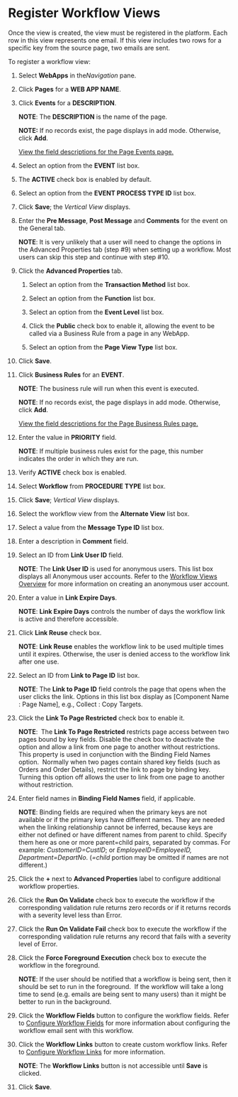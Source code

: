 # Register Workflow Views

Once the view is created, the view must be registered in the platform.
Each row in this view represents one email. If this view includes two
rows for a specific key from the source page, two emails are sent.

To register a workflow view:

1.  Select **WebApps** in the*Navigation* pane.

2.  Click **Pages** for a **WEB APP NAME**.

3.  Click **Events** for a **DESCRIPTION**.
    
    **NOTE**: The **DESCRIPTION** is the name of the page.
    
    **NOTE:** If no records exist, the page displays in add mode.
    Otherwise, click **Add**.
    
    [View the field descriptions for the Page Events
    page.](../Page_Desc/Page_Events_H.htm)

4.  Select an option from the **EVENT** list box.

5.  The **ACTIVE** check box is enabled by default.

6.  Select an option from the **EVENT PROCESS TYPE ID** list box.

7.  Click **Save**; the *Vertical View* displays.

8.  Enter the **Pre Message**, **Post Message** and **Comments** for the
    event on the General tab.
    
    **NOTE**: It is very unlikely that a user will need to change the
    options in the Advanced Properties tab (step \#9) when setting up a
    workflow. Most users can skip this step and continue with step \#10.

9.  Click the **Advanced Properties** tab.
    
    1.  Select an option from the **Transaction Method** list box.
    
    2.  Select an option from the **Function** list box.
    
    3.  Select an option from the **Event Level** list box.
    
    4.  Click the **Public** check box to enable it, allowing the event
        to be called via a Business Rule from a page in any WebApp.
    
    5.  Select an option from the **Page View Type** list box.

10. Click **Save**.

11. Click **Business Rules** for an **EVENT**.
    
    **NOTE**: The business rule will run when this event is executed.
    
    **NOTE**: If no records exist, the page displays in add mode.
    Otherwise, click **Add**.
    
    [View the field descriptions for the Page Business Rules
    page.](../Page_Desc/Page_Business_Rules_H.htm)

12. Enter the value in **PRIORITY** field.
    
    **NOTE**: If multiple business rules exist for the page, this number
    indicates the order in which they are run.

13. Verify **ACTIVE** check box is enabled.

14. Select **Workflow** from **PROCEDURE TYPE** list box.

15. Click **Save**; *Vertical View* displays.

16. Select the workflow view from the **Alternate View** list box.

17. Select a value from the **Message Type ID** list box.

18. Enter a description in **Comment** field.

19. Select an ID from **Link User ID** field.
    
    **NOTE**: The **Link User ID** is used for anonymous users. This
    list box displays all Anonymous user accounts. Refer to the
    [Workflow Views Overview](Workflow_Views.htm) for more information
    on creating an anonymous user account.

20. Enter a value in **Link Expire Days**.
    
    **NOTE**: **Link Expire Days** controls the number of days the
    workflow link is active and therefore accessible.

21. Click **Link Reuse** check box.
    
    **NOTE**: **Link Reuse** enables the workflow link to be used
    multiple times until it expires. Otherwise, the user is denied
    access to the workflow link after one use.

22. Select an ID from **Link to Page ID** list box.
    
    **NOTE**: The **Link to Page ID** field controls the page that opens
    when the user clicks the link. Options in this list box display as
    \[Component Name : Page Name\], e.g., Collect : Copy Targets.

23. Click the **Link To Page Restricted** check box to enable it.
    
    **NOTE**:  The **Link To Page Restricted** restricts page access
    between two pages bound by key fields. Disable the check box to
    deactivate the option and allow a link from one page to another
    without restrictions. This property is used in conjunction with the
    Binding Field Names option.  Normally when two pages contain shared
    key fields (such as Orders and Order Details), restrict the link to
    page by binding key. Turning this option off allows the user to link
    from one page to another without restriction.

24. Enter field names in **Binding Field Names** field, if applicable.
    
    **NOTE**: Binding fields are required when the primary keys are not
    available or if the primary keys have different names. They are
    needed when the linking relationship cannot be inferred, because
    keys are either not defined or have different names from parent to
    child. Specify them here as one or more parent=child pairs,
    separated by commas. For example: *CustomerID=CustID*; or
    *EmployeeID=EmployeeID, Department=DepartNo*. (*=child* portion may
    be omitted if names are not different.)

25. Click the **+** next to **Advanced Properties** label to configure
    additional workflow properties.

26. Click the **Run On Validate** check box to execute the workflow if
    the corresponding validation rule returns zero records or if it
    returns records with a severity level less than Error.

27. Click the **Run On Validate Fail** check box to execute the workflow
    if the corresponding validation rule returns any record that fails
    with a severity level of Error.

28. Click the **Force Foreground Execution** check box to execute the
    workflow in the foreground.
    
    **NOTE**: If the user should be notified that a workflow is being
    sent, then it should be set to run in the foreground.  If the
    workflow will take a long time to send (e.g. emails are being sent
    to many users) than it might be better to run in the background.

29. Click the **Workflow Fields** button to configure the workflow
    fields. Refer to [Configure Workflow
    Fields](Configure_Workflow_Fields.htm) for more information about
    configuring the workflow email sent with this workflow.

30. Click the **Workflow Links** button to create custom workflow links.
    Refer to [Configure Workflow Links](Configure_Workflow_Links.htm)
    for more information.
    
    **NOTE**: The **Workflow Links** button is not accessible until
    **Save** is clicked.

31. Click **Save**.
